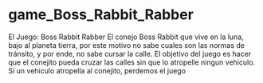 # game_Boss_Rabbit_Rabber

El Juego: Boss Rabbit Rabber El conejo Boss Rabbit que vive en la luna, bajo al planeta tierra, por este motivo no sabe cuales son las normas de tránsito, y por ende, no sabe cursar la calle.
El objetivo del juego es hacer que el conejito pueda cruzar las calles sin que lo atropelle ningun vehiculo. Si un vehiculo atropella al conejito, perdemos el juego
